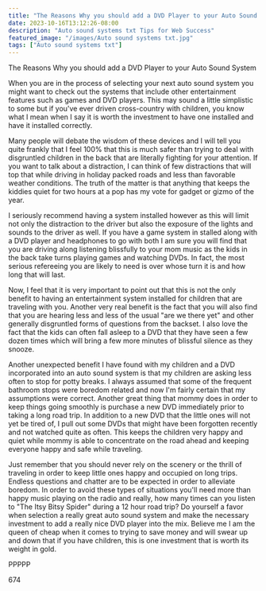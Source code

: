 ```yaml
---
title: "The Reasons Why you should add a DVD Player to your Auto Sound System"
date: 2023-10-16T13:12:26-08:00
description: "Auto sound systems txt Tips for Web Success"
featured_image: "/images/Auto sound systems txt.jpg"
tags: ["Auto sound systems txt"]
---
```


The Reasons Why you should add a DVD Player to your Auto Sound System

When you are in the process of selecting your next auto sound system you might want to check out the systems that include other entertainment features such as games and DVD players. This may sound a little simplistic to some but if you've ever driven cross-country with children, you know what I mean when I say it is worth the investment to have one installed and have it installed correctly.

Many people will debate the wisdom of these devices and I will tell you quite frankly that I feel 100% that this is much safer than trying to deal with disgruntled children in the back that are literally fighting for your attention. If you want to talk about a distraction, I can think of few distractions that will top that while driving in holiday packed roads and less than favorable weather conditions. The truth of the matter is that anything that keeps the kiddies quiet for two hours at a pop has my vote for gadget or gizmo of the year. 

I seriously recommend having a system installed however as this will limit not only the distraction to the driver but also the exposure of the lights and sounds to the driver as well. If you have a game system in stalled along with a DVD player and headphones to go with both I am sure you will find that you are driving along listening blissfully to your mom music as the kids in the back take turns playing games and watching DVDs. In fact, the most serious refereeing you are likely to need is over whose turn it is and how long that will last. 

Now, I feel that it is very important to point out that this is not the only benefit to having an entertainment system installed for children that are traveling with you. Another very real benefit is the fact that you will also find that you are hearing less and less of the usual "are we there yet" and other generally disgruntled forms of questions from the backset. I also love the fact that the kids can often fall asleep to a DVD that they have seen a few dozen times which will bring a few more minutes of blissful silence as they snooze. 

Another unexpected benefit I have found with my children and a DVD incorporated into an auto sound system is that my children are asking less often to stop for potty breaks. I always assumed that some of the frequent bathroom stops were boredom related and now I'm fairly certain that my assumptions were correct. Another great thing that mommy does in order to keep things going smoothly is purchase a new DVD immediately prior to taking a long road trip. In addition to a new DVD that the little ones will not yet be tired of, I pull out some DVDs that might have been forgotten recently and not watched quite as often. This keeps the children very happy and quiet while mommy is able to concentrate on the road ahead and keeping everyone happy and safe while traveling.

Just remember that you should never rely on the scenery or the thrill of traveling in order to keep little ones happy and occupied on long trips. Endless questions and chatter are to be expected in order to alleviate boredom. In order to avoid these types of situations you'll need more than happy music playing on the radio and really, how many times can you listen to "The Itsy Bitsy Spider" during a 12 hour road trip? Do yourself a favor when selection a really great auto sound system and make the necessary investment to add a really nice DVD player into the mix. Believe me I am the queen of cheap when it comes to trying to save money and will swear up and down that if you have children, this is one investment that is worth its weight in gold. 

PPPPP

674

